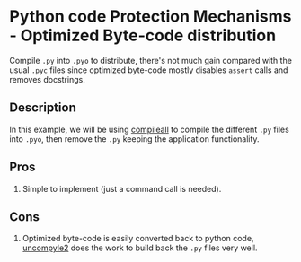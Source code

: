 # Python code Protection Mechanisms - Optimized Byte-code distribution

Compile ``.py`` into ``.pyo`` to distribute, there's not much gain compared
with the usual ``.pyc`` files since optimized byte-code mostly disables
``assert`` calls and removes docstrings.

## Description

In this example, we will be using [compileall](https://docs.python.org/2/library/compileall.html)
to compile the different ``.py`` files into ``.pyo``, then remove the ``.py``
keeping the application functionality.

## Pros

1. Simple to implement (just a command call is needed).

## Cons

1. Optimized byte-code is easily converted back to python code,
   [uncompyle2](https://pypi.python.org/pypi/uncompyle2) does the work to build
   back the ``.py`` files very well.
